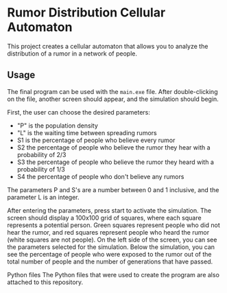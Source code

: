 # Rumor Distribution Cellular Automaton

This project creates a cellular automaton that allows you to analyze the distribution of a rumor in a network of people.

## Usage

The final program can be used with the `main.exe` file. After double-clicking on the file, another screen should appear, and the simulation should begin. 

First, the user can choose the desired parameters:
- "P" is the population density
- "L" is the waiting time between spreading rumors
- S1 is the percentage of people who believe every rumor
- S2 the percentage of people who believe the rumor they hear with a probability of 2/3
- S3 the percentage of people who believe the rumor they heard with a probability of 1/3
- S4 the percentage of people who don't believe any rumors

The parameters P and S's are a number between 0 and 1 inclusive, and the parameter L is an integer.

After entering the parameters, press start to activate the simulation. The screen should display a 100x100 grid of squares, where each square represents a potential person. Green squares represent people who did not hear the rumor, and red squares represent people who heard the rumor (white squares are not people). On the left side of the screen, you can see the parameters selected for the simulation. Below the simulation, you can see the percentage of people who were exposed to the rumor out of the total number of people and the number of generations that have passed.

Python files
The Python files that were used to create the program are also attached to this repository.
